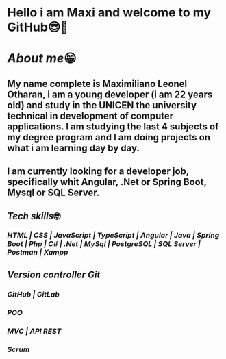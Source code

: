 # **Hello i am Maxi and welcome to my GitHub**😎👋

# _About me_😁
## My name complete is Maximiliano Leonel Otharan, i am a young developer (i am 22 years old) and study in the UNICEN the university technical in development of computer applications. I am studying the last 4 subjects of my degree program and I am doing projects on what i am learning day by day.
## I am currently looking for a developer job, specifically whit Angular, .Net or Spring Boot, Mysql or SQL Server.

## _Tech skills_🤓
### ***HTML | CSS | JavaScript | TypeScript | Angular | Java | Spring Boot | Php | C# | .Net | MySql | PostgreSQL | SQL Server | Postman | Xampp***

## _Version controller Git_
### ***GitHub | GitLab***

### _POO_ 
### _MVC | API REST_

### _Scrum_

